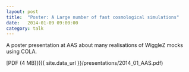 ```yaml
---
layout: post
title:  "Poster: A Large number of fast cosmological simulations"
date:   2014-01-09 09:00:00
category: talk
---
```


A poster presentation at AAS about many realisations of WiggleZ mocks using COLA.

[PDF (4 MB)]({{ site.data_url }}/presentations/2014_01_AAS.pdf)

